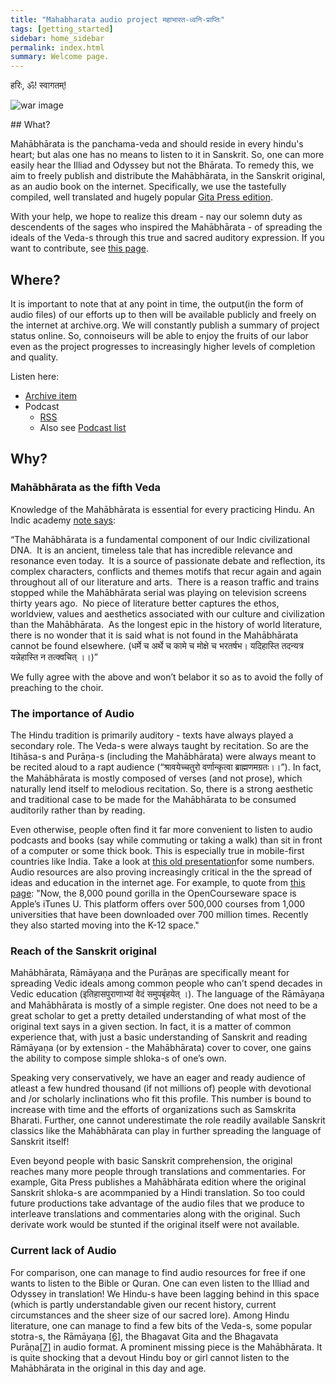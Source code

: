 ```yaml
---
title: "Mahabharata audio project महाभारत-ध्वनि-प्राप्तिः"
tags: [getting_started]
sidebar: home_sidebar
permalink: index.html
summary: Welcome page.
---
```


हरिः, ॐ! स्वागतम्!

![war image](https://i.imgur.com/UuEwS7Z.jpg)

##‌ What?

Mahābhārata is the panchama-veda and should reside in every hindu's heart; but alas one has no means to listen to it in Sanskrit. So, one can more easily hear the Illiad and Odyssey but not the Bhārata. To remedy this, we aim to freely publish and distribute the Mahābhārata, in the Sanskrit original, as an audio book on the internet. Specifically, we use the tastefully compiled, well translated and hugely popular [Gita Press edition](https://archive.org/search.php?query=Ramanarayanadatta%20astri). 

With your help, we hope to realize this dream - nay our solemn duty as descendents of the sages who inspired the Mahābhārata - of spreading the ideals of the Veda-s through this true and sacred auditory expression. If you want to contribute, see [this page](how.md).


## Where?
It is important to note that at any point in time, the output(in the form of audio files) of our efforts up to then will be available publicly and freely on the internet at archive.org. We will constantly publish a summary of project status online. So, connoiseurs will be able to enjoy the fruits of our labor even as the project progresses to increasingly higher levels of completion and quality.

Listen here:

- [Archive item](https://archive.org/details/mahAbhArata-mUla-paThanam-GP)
- Podcast
  - [RSS](http://api.vedavaapi.org/scala/podcasts/v1/archiveRequests?archiveRequestUri=https%3A%2F%2Fgithub.com%2Fsanskrit-coders%2Frss-feeds%2Fraw%2Fmaster%2Ffeeds%2Fsa%2FrequestJsons%2FmahAbhArata-mUla-paThanam.json)
  - Also see [Podcast list](https://docs.google.com/spreadsheets/d/1KMhtMaHCQpucqxH3aVcmYmPvQyV9vmunvckV2ARvD4M/edit#gid=0)

## Why?

### Mahābhārata as the fifth Veda

Knowledge of the Mahābhārata is essential for every practicing Hindu. An Indic academy [note says](https://www.google.com/url?q=http://www.indictoday.com/events/launches/veda-vyasa-endowment-for-mahabharata-studies/&sa=D&ust=1536608308704000):

“The Mahābhārata is a fundamental component of our Indic civilizational DNA.  It is an ancient, timeless tale that has incredible relevance and resonance even today.  It is a source of passionate debate and reflection, its complex characters, conflicts and themes motifs that recur again and again throughout all of our literature and arts.  There is a reason traffic and trains stopped while the Mahābhārata serial was playing on television screens thirty years ago.  No piece of literature better captures the ethos, worldview, values and aesthetics associated with our culture and civilization than the Mahābhārata.  As the longest epic in the history of world literature, there is no wonder that it is said what is not found in the Mahābhārata cannot be found elsewhere. (धर्मे च अर्थे च कामे च मोक्षे च भरतर्षभ। यदिहास्ति तदन्यत्र यन्नेहास्ति न तत्क्वचित् ।।)”

We fully agree with the above and won’t belabor it so as to avoid the folly of preaching to the choir.

### The importance of Audio

The Hindu tradition is primarily auditory - texts have always played a secondary role. The Veda-s were always taught by recitation. So are the Itihāsa-s and Purāṇa-s (including the Mahābhārata) were always meant to be recited aloud to a rapt audience (“श्रावयेच्चतुरो वर्णान्कृत्वा ब्राह्मणमग्रतः।।”). In fact, the Mahābhārata is mostly composed of verses (and not prose), which naturally lend itself to melodious recitation. So, there is a strong aesthetic and traditional case to be made for the Mahābhārata to be consumed auditorily rather than by reading.

Even otherwise, people often find it far more convenient to listen to audio podcasts and books (say while commuting or taking a walk) than sit in front of a computer or some thick book. This is especially true in mobile-first countries like India. Take a look at [this old presentation](https://www.google.com/url?q=https://www.slideshare.net/HubSpot/an-introduction-to-podcasting-47122931&sa=D&ust=1536608308705000)for some numbers. Audio resources are also proving increasingly critical in the the spread of ideas and education in the internet age. For example, to quote from [this page](https://www.google.com/url?q=https://www.quora.com/What-current-popular-careers-will-die-out-soon/answer/Chineze-Ndukwe?share%3D5a5a8511%26srid%3Dv443&sa=D&ust=1536608308706000): "Now, the 8,000 pound gorilla in the OpenCourseware space is Apple’s iTunes U. This platform offers over 500,000 courses from 1,000 universities that have been downloaded over 700 million times. Recently they also started moving into the K-12 space."

### Reach of the Sanskrit original

Mahābhārata, Rāmāyaṇa and the Purāṇas are specifically meant for spreading Vedic ideals among common people who can’t spend decades in Vedic education (इतिहासपुराणाभ्यां वेदं समुपबृंहयेत् ।). The language of the Rāmāyaṇa and Mahābhārata is mostly of a simple register. One does not need to be a great scholar to get a pretty detailed understanding of what most of the original text says in a given section. In fact, it is a matter of common experience that, with just a basic understanding of Sanskrit and reading Rāmāyaṇa (or by extension - the Mahābhārata) cover to cover, one gains the ability to compose simple shloka-s of one’s own.

Speaking very conservatively, we have an eager and ready audience of atleast a few hundred thousand (if not millions of) people with devotional and /or scholarly inclinations who fit this profile. This number is bound to increase with time and the efforts of organizations such as Samskrita Bharati. Further, one cannot underestimate the role readily available Sanskrit classics like the Mahābhārata can play in further spreading the language of Sanskrit itself!

Even beyond people with basic Sanskrit comprehension, the original reaches many more people through translations and commentaries. For example, Gita Press publishes a Mahābhārata edition where the original Sanskrit shloka-s are acommpanied by a Hindi translation. So too could future productions take advantage of the audio files that we produce to interleave translations and commentaries along with the original. Such derivate work would be stunted if the original itself were not available.

### Current lack of Audio

For comparison, one can manage to find audio resources for free if one wants to listen to the Bible or Quran. One can even listen to the Illiad and Odyssey in translation! We Hindu-s have been lagging behind in this space (which is partly understandable given our recent history, current circumstances and the sheer size of our sacred lore). Among Hindu literature, one can manage to find a few bits of the Veda-s, some popular stotra-s, the Rāmāyaṇa [\[6\]](https://archive.org/details/Ramayana-recitation-Sriram-harisItArAmamUrti-Ghanapaati-v2), the Bhagavat Gita and the Bhagavata Purāṇa[\[7\]](https://archive.org/details/Shrimad-Bhagawat-Samhita-sanskrit/01skandha01/BH-samhita-01-03.mp3) in audio format. A prominent missing piece is the Mahābhārata. It is quite shocking that a devout Hindu boy or girl cannot listen to the Mahābhārata in the original in this day and age.
